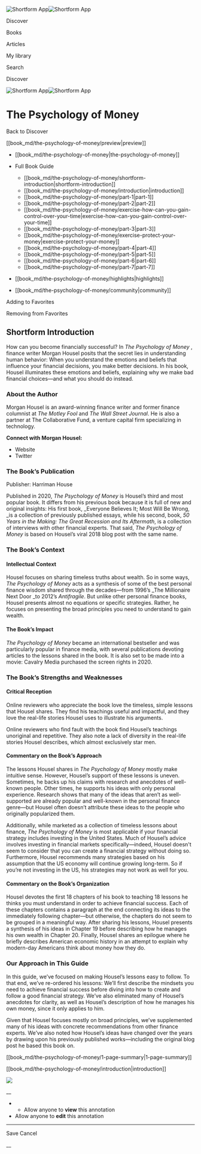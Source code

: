 ![Shortform App](/img/logo.36a2399e.svg)![Shortform App](/img/logo-dark.70c1b072.svg)

Discover

Books

Articles

My library

Search

Discover

![Shortform App](/img/logo.36a2399e.svg)![Shortform App](/img/logo-dark.70c1b072.svg)

# The Psychology of Money

Back to Discover

[[book_md/the-psychology-of-money/preview|preview]]

  * [[book_md/the-psychology-of-money|the-psychology-of-money]]
  * Full Book Guide

    * [[book_md/the-psychology-of-money/shortform-introduction|shortform-introduction]]
    * [[book_md/the-psychology-of-money/introduction|introduction]]
    * [[book_md/the-psychology-of-money/part-1|part-1]]
    * [[book_md/the-psychology-of-money/part-2|part-2]]
    * [[book_md/the-psychology-of-money/exercise-how-can-you-gain-control-over-your-time|exercise-how-can-you-gain-control-over-your-time]]
    * [[book_md/the-psychology-of-money/part-3|part-3]]
    * [[book_md/the-psychology-of-money/exercise-protect-your-money|exercise-protect-your-money]]
    * [[book_md/the-psychology-of-money/part-4|part-4]]
    * [[book_md/the-psychology-of-money/part-5|part-5]]
    * [[book_md/the-psychology-of-money/part-6|part-6]]
    * [[book_md/the-psychology-of-money/part-7|part-7]]
  * [[book_md/the-psychology-of-money/highlights|highlights]]
  * [[book_md/the-psychology-of-money/community|community]]



Adding to Favorites 

Removing from Favorites 

## Shortform Introduction

How can you become financially successful? In _The Psychology of Money_ , finance writer Morgan Housel posits that the secret lies in understanding human behavior: When you understand the emotions and beliefs that influence your financial decisions, you make better decisions. In his book, Housel illuminates these emotions and beliefs, explaining why we make bad financial choices—and what you should do instead.

### About the Author

Morgan Housel is an award-winning finance writer and former finance columnist at _The Motley Fool_ and _The Wall Street Journal_. He is also a partner at The Collaborative Fund, a venture capital firm specializing in technology.

**Connect with Morgan Housel:**

  * Website
  * Twitter



### The Book’s Publication

Publisher: Harriman House

Published in 2020, _The Psychology of Money_ is Housel’s third and most popular book. It differs from his previous book because it is full of new and original insights: His first book, _Everyone Believes It; Most Will Be Wrong, _is a collection of previously published essays, while his second, book, _50 Years in the Making: The Great Recession and Its Aftermath_, is a collection of interviews with other financial experts. That said, _The Psychology of Money_ is based on Housel’s viral 2018 blog post with the same name.

### The Book’s Context

#### Intellectual Context

Housel focuses on sharing timeless truths about wealth. So in some ways, _The Psychology of Money_ acts as a synthesis of some of the best personal finance wisdom shared through the decades—from 1996’s _The Millionaire Next Door _to 2012’s _Antifragile_. But unlike other personal finance books, Housel presents almost no equations or specific strategies. Rather, he focuses on presenting the broad principles you need to understand to gain wealth.

#### The Book’s Impact

_The Psychology of Money_ became an international bestseller and was particularly popular in finance media, with several publications devoting articles to the lessons shared in the book. It is also set to be made into a movie: Cavalry Media purchased the screen rights in 2020.

### The Book’s Strengths and Weaknesses

#### Critical Reception

Online reviewers who appreciate the book love the timeless, simple lessons that Housel shares. They find his teachings useful and impactful, and they love the real-life stories Housel uses to illustrate his arguments.

Online reviewers who find fault with the book find Housel’s teachings unoriginal and repetitive. They also note a lack of diversity in the real-life stories Housel describes, which almost exclusively star men.

#### Commentary on the Book’s Approach

The lessons Housel shares in _The Psychology of Money_ mostly make intuitive sense. However, Housel’s support of these lessons is uneven. Sometimes, he backs up his claims with research and anecdotes of well-known people. Other times, he supports his ideas with only personal experience. Research shows that many of the ideas that aren’t as well-supported are already popular and well-known in the personal finance genre—but Housel often doesn’t attribute these ideas to the people who originally popularized them.

Additionally, while marketed as a collection of timeless lessons about finance, _The Psychology of Money_ is most applicable if your financial strategy includes investing in the United States. Much of Housel’s advice involves investing in financial markets specifically—indeed, Housel doesn't seem to consider that you can create a financial strategy without doing so. Furthermore, Housel recommends many strategies based on his assumption that the US economy will continue growing long-term. So if you’re not investing in the US, his strategies may not work as well for you.

#### Commentary on the Book’s Organization

Housel devotes the first 18 chapters of his book to teaching 18 lessons he thinks you must understand in order to achieve financial success. Each of these chapters contains a paragraph at the end connecting its ideas to the immediately following chapter—but otherwise, the chapters do not seem to be grouped in a meaningful way. After sharing his lessons, Housel presents a synthesis of his ideas in Chapter 19 before describing how he manages his own wealth in Chapter 20. Finally, Housel shares an epilogue where he briefly describes American economic history in an attempt to explain why modern-day Americans think about money how they do.

### Our Approach in This Guide

In this guide, we’ve focused on making Housel’s lessons easy to follow. To that end, we’ve re-ordered his lessons: We’ll first describe the mindsets you need to achieve financial success before diving into how to create and follow a good financial strategy. We’ve also eliminated many of Housel’s anecdotes for clarity, as well as Housel’s description of how he manages his own money, since it only applies to him.

Given that Housel focuses mostly on broad principles, we’ve supplemented many of his ideas with concrete recommendations from other finance experts. We’ve also noted how Housel’s ideas have changed over the years by drawing upon his previously published works—including the original blog post he based this book on.

[[book_md/the-psychology-of-money/1-page-summary|1-page-summary]]

[[book_md/the-psychology-of-money/introduction|introduction]]

![](https://bat.bing.com/action/0?ti=56018282&Ver=2&mid=1186c2a7-942a-4529-9572-a5c2740c1b18&sid=1711133063fa11eebdec89a8b8ae3bbc&vid=171147a063fa11eea7440fcfeb230d96&vids=0&msclkid=N&pi=0&lg=en-US&sw=800&sh=600&sc=24&nwd=1&tl=Shortform%20%7C%20Book&p=https%3A%2F%2Fwww.shortform.com%2Fapp%2Fbook%2Fthe-psychology-of-money%2Fshortform-introduction&r=&lt=319&evt=pageLoad&sv=1&rn=318949)

__

  *   * Allow anyone to **view** this annotation
  * Allow anyone to **edit** this annotation



* * *

Save Cancel

__



